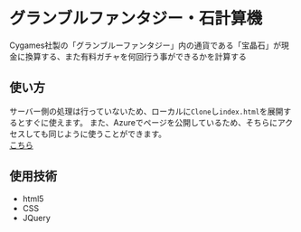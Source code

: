 # グランブルファンタジー・石計算機
Cygames社製の「グランブルーファンタジー」内の通貨である「宝晶石」が現金に換算する、また有料ガチャを何回行う事ができるかを計算する
	
## 使い方
サーバー側の処理は行っていないため、ローカルに`Clone`し`index.html`を展開するとすぐに使えます。
また、Azureでページを公開しているため、そちらにアクセスしても同じように使うことができます。  
[こちら](https://grableprice.azurewebsites.net/)


## 使用技術
 - html5
 - CSS
 - JQuery
